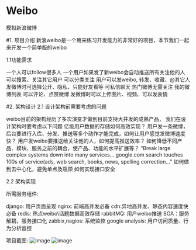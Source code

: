 # Weibo
模拟新浪微博

#1. 项目介绍
新浪weibo是一个用来练习开发能力的非常好的项目，本节我们一起来开发一个简单版的weibo

1.1功能需求

一个人可以follow很多人
一个用户如果发了新weibo会自动推送所有关注他的人
可以搜索、关注其它用户
可以分类关注
用户可以发weibo, 转发、收藏、@其它人
发微博时可选择公开、隐私、只能好友看等
可私信聊天
热门微博无需关注 
我的微博列表
可以评论、点赞微博
发微博时可以上传图片、视频、可以发表情
 


#2. 架构设计
2.1 设计架构前需要考虑的问题

weibo目前的架构经历了多次演变才做到目前支持大并发的成熟产品， 我们在设计架构时要考虑以下问题
亿级用户数据的存储如何高效实现？
用户发一条微博，后台要进行入库、分发、推送等多个动作才能完成，如何让用户感觉发微博速度快？
用户发weibo要推送给关注他的人，如何提高推送效率？
如何降低不同产品、模块、服务之前的耦合，使产品、功能的水平扩展等？
“Break large complex systems down into many services… google.com search touches 100s of service(ads, web search, books, news, spelling correction…”
如何做到去中心化，避免单点及瓶颈
如何实现接口安全
 

2.2 架构实现

所需服务组件:

django: 用户页面呈现
nginx: 前端高并发必备
cdn:异地高并发、静态内容速度快必备
redis: 热点weibo\话题数据高效存储
rabbitMQ: 用户weibo推送
SOA：服务解耦，服务接口化
zabbix,nagios: 系统监控
google analysis: 用户访问质量、行为分析监控


项目截图:
 ![image](https://github.com/triaquae/Weibo/docs/screenshots/weibo_flow.png)
 ![image](https://github.com/triaquae/Weibo/docs/screenshots/weibo_demo.png)
